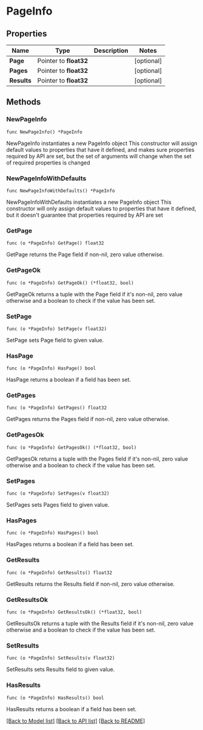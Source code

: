 # PageInfo

## Properties

Name | Type | Description | Notes
------------ | ------------- | ------------- | -------------
**Page** | Pointer to **float32** |  | [optional] 
**Pages** | Pointer to **float32** |  | [optional] 
**Results** | Pointer to **float32** |  | [optional] 

## Methods

### NewPageInfo

`func NewPageInfo() *PageInfo`

NewPageInfo instantiates a new PageInfo object
This constructor will assign default values to properties that have it defined,
and makes sure properties required by API are set, but the set of arguments
will change when the set of required properties is changed

### NewPageInfoWithDefaults

`func NewPageInfoWithDefaults() *PageInfo`

NewPageInfoWithDefaults instantiates a new PageInfo object
This constructor will only assign default values to properties that have it defined,
but it doesn't guarantee that properties required by API are set

### GetPage

`func (o *PageInfo) GetPage() float32`

GetPage returns the Page field if non-nil, zero value otherwise.

### GetPageOk

`func (o *PageInfo) GetPageOk() (*float32, bool)`

GetPageOk returns a tuple with the Page field if it's non-nil, zero value otherwise
and a boolean to check if the value has been set.

### SetPage

`func (o *PageInfo) SetPage(v float32)`

SetPage sets Page field to given value.

### HasPage

`func (o *PageInfo) HasPage() bool`

HasPage returns a boolean if a field has been set.

### GetPages

`func (o *PageInfo) GetPages() float32`

GetPages returns the Pages field if non-nil, zero value otherwise.

### GetPagesOk

`func (o *PageInfo) GetPagesOk() (*float32, bool)`

GetPagesOk returns a tuple with the Pages field if it's non-nil, zero value otherwise
and a boolean to check if the value has been set.

### SetPages

`func (o *PageInfo) SetPages(v float32)`

SetPages sets Pages field to given value.

### HasPages

`func (o *PageInfo) HasPages() bool`

HasPages returns a boolean if a field has been set.

### GetResults

`func (o *PageInfo) GetResults() float32`

GetResults returns the Results field if non-nil, zero value otherwise.

### GetResultsOk

`func (o *PageInfo) GetResultsOk() (*float32, bool)`

GetResultsOk returns a tuple with the Results field if it's non-nil, zero value otherwise
and a boolean to check if the value has been set.

### SetResults

`func (o *PageInfo) SetResults(v float32)`

SetResults sets Results field to given value.

### HasResults

`func (o *PageInfo) HasResults() bool`

HasResults returns a boolean if a field has been set.


[[Back to Model list]](../README.md#documentation-for-models) [[Back to API list]](../README.md#documentation-for-api-endpoints) [[Back to README]](../README.md)


